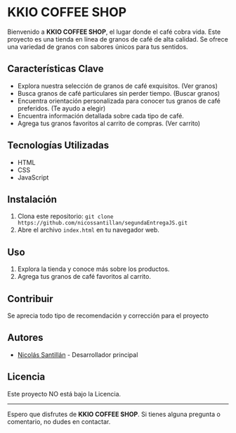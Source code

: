 # KKIO COFFEE SHOP

Bienvenido a **KKIO COFFEE SHOP**, el lugar donde el café cobra vida. Este proyecto es una tienda en línea de granos de café de alta calidad. Se ofrece una variedad de granos con sabores únicos para tus sentidos.


## Características Clave

- Explora nuestra selección de granos de café exquisitos. (Ver granos)
- Busca granos de café particulares sin perder tiempo. (Buscar granos)
- Encuentra orientación personalizada para conocer tus granos de café preferidos. (Te ayudo a elegir)
- Encuentra información detallada sobre cada tipo de café. 
- Agrega tus granos favoritos al carrito de compras. (Ver carrito)

## Tecnologías Utilizadas

- HTML
- CSS
- JavaScript

## Instalación

1. Clona este repositorio: `git clone https://github.com/nicossantillan/segundaEntregaJS.git`
2. Abre el archivo `index.html` en tu navegador web.

## Uso

1. Explora la tienda y conoce más sobre los productos.
2. Agrega tus granos de café favoritos al carrito.

## Contribuir

Se aprecia todo tipo de recomendación y corrección para el proyecto

## Autores

- [Nicolás Santillán](https://github.com/nicossantillan) - Desarrollador principal

## Licencia

Este proyecto NO está bajo la Licencia.

---

Espero que disfrutes de **KKIO COFFEE SHOP**. Si tienes alguna pregunta o comentario, no dudes en contactar.